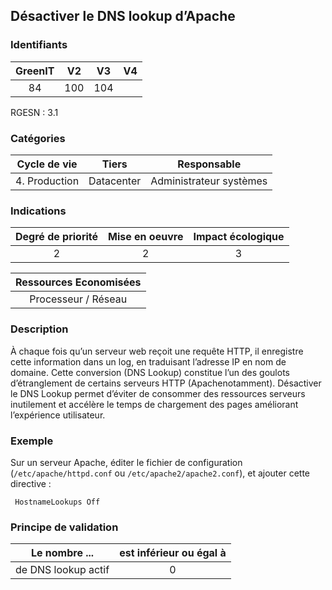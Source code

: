 ## Désactiver le DNS lookup d’Apache

### Identifiants

| GreenIT |  V2  |  V3  |  V4  |
|:-------:|:----:|:----:|:----:|
|  84    | 100  | 104  |      |

RGESN : 3.1

### Catégories

| Cycle de vie |  Tiers  |  Responsable  |
|:---------:|:----:|:----:|
| 4. Production | Datacenter | Administrateur systèmes |

### Indications

| Degré de priorité |      Mise en oeuvre       |  Impact écologique    |
|:-------------------:|:-------------------------:|:---------------------:|
| 2 | 2 | 3 |

|Ressources Economisées                                      |
|:----------------------------------------------------------:|
|  Processeur / Réseau  |

### Description

À chaque fois qu’un serveur web reçoit une requête HTTP, il enregistre cette information dans un log, en traduisant l’adresse IP en nom de domaine. Cette conversion (DNS Lookup) constitue l’un des goulots d’étranglement de certains serveurs HTTP (Apachenotamment). Désactiver le DNS Lookup permet d’éviter de consommer des ressources serveurs inutilement et accélère le temps de chargement des pages améliorant l’expérience utilisateur.

### Exemple

Sur un serveur Apache, éditer le fichier de configuration  (`/etc/apache/httpd.conf` ou `/etc/apache2/apache2.conf`), et ajouter cette directive :
```apacheconf
 HostnameLookups Off
```

### Principe de validation

| Le nombre ...     | est inférieur ou égal à   |  
|-------------------|:-------------------------:|
| de DNS lookup actif  |  0 |

